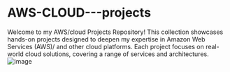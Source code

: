 # AWS-CLOUD---projects
Welcome to my AWS/cloud Projects Repository! This collection showcases hands-on projects designed to deepen my expertise in Amazon Web Services (AWS)/ and other cloud platforms. Each project focuses on real-world cloud solutions, covering a range of services and architectures.
![image](https://github.com/user-attachments/assets/36947e09-e8fc-424c-82c8-13d5bc78a071)
